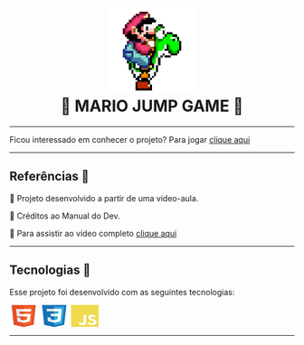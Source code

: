<h1 align="center">
    <img width="150px" alt="Mario e Yoshi" title="MARIO JUMP GAME" src="./img/mario-speed.gif"></img>
    <br>
    👾 MARIO JUMP GAME 👾
</h1>

<hr>

Ficou interessado em conhecer o projeto? Para jogar [clique aqui](https://mario-jump-game.vercel.app/)

<hr>

## Referências 📌

🔹 Projeto desenvolvido a partir de uma video-aula.

🔹 Créditos ao Manual do Dev.

🔹 Para assistir ao vídeo completo [clique aqui](http://https://www.youtube.com/watch?v=r9buAwVBDhA "clique aqui")

<hr>

## Tecnologias 🚀

Esse projeto foi desenvolvido com as seguintes tecnologias:

<div style="display: inline_block">
	<img align="center" alt="Vivi-HTML" height="40" width="50" src="https://raw.githubusercontent.com/devicons/devicon/master/icons/html5/html5-original.svg">
	<img align="center" alt="Vivi-CSS" height="40" width="50" src="https://raw.githubusercontent.com/devicons/devicon/master/icons/css3/css3-original.svg">
    <img align="center" alt="Vivi-Js" height="40" width="50" src="https://raw.githubusercontent.com/devicons/devicon/master/icons/javascript/javascript-plain.svg">
    
</div>

<hr>
